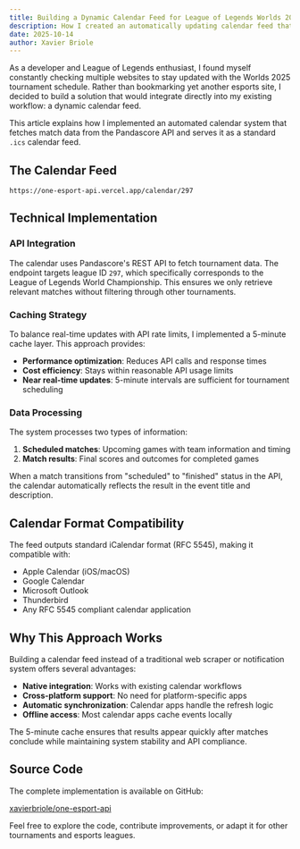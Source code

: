 ```yaml
---
title: Building a Dynamic Calendar Feed for League of Legends Worlds 2025
description: How I created an automatically updating calendar feed that tracks all Worlds 2025 matches and results using the Pandascore API with intelligent caching.
date: 2025-10-14
author: Xavier Briole
---
```


As a developer and League of Legends enthusiast, I found myself constantly checking multiple websites to stay updated with the Worlds 2025 tournament schedule. Rather than bookmarking yet another esports site, I decided to build a solution that would integrate directly into my existing workflow: a dynamic calendar feed.

This article explains how I implemented an automated calendar system that fetches match data from the Pandascore API and serves it as a standard `.ics` calendar feed.

## The Calendar Feed

```shell
https://one-esport-api.vercel.app/calendar/297
```

## Technical Implementation

### API Integration

The calendar uses Pandascore's REST API to fetch tournament data. The endpoint targets league ID `297`, which specifically corresponds to the League of Legends World Championship. This ensures we only retrieve relevant matches without filtering through other tournaments.

### Caching Strategy

To balance real-time updates with API rate limits, I implemented a 5-minute cache layer. This approach provides:

- **Performance optimization**: Reduces API calls and response times
- **Cost efficiency**: Stays within reasonable API usage limits
- **Near real-time updates**: 5-minute intervals are sufficient for tournament scheduling

### Data Processing

The system processes two types of information:

1. **Scheduled matches**: Upcoming games with team information and timing
2. **Match results**: Final scores and outcomes for completed games

When a match transitions from "scheduled" to "finished" status in the API, the calendar automatically reflects the result in the event title and description.

## Calendar Format Compatibility

The feed outputs standard iCalendar format (RFC 5545), making it compatible with:

- Apple Calendar (iOS/macOS)
- Google Calendar
- Microsoft Outlook
- Thunderbird
- Any RFC 5545 compliant calendar application

## Why This Approach Works

Building a calendar feed instead of a traditional web scraper or notification system offers several advantages:

- **Native integration**: Works with existing calendar workflows
- **Cross-platform support**: No need for platform-specific apps
- **Automatic synchronization**: Calendar apps handle the refresh logic
- **Offline access**: Most calendar apps cache events locally

The 5-minute cache ensures that results appear quickly after matches conclude while maintaining system stability and API compliance.

## Source Code

The complete implementation is available on GitHub:

[xavierbriole/one-esport-api](https://github.com/xavierbriole/one-esport-api)

Feel free to explore the code, contribute improvements, or adapt it for other tournaments and esports leagues.
